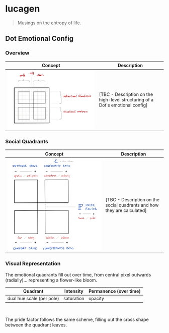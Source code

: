# lucagen

> Musings on the entropy of life.


## Dot Emotional Config

### Overview

| Concept | Description |
| --------|-------------|
| ![Dot Emotional Config (High-Level)](/static/dot-emotional-config-HL.png) | [TBC - Description on the high-level structuring of a Dot's emotional config] |


### Social Quadrants

| Concept | Description |
| --------|-------------|
| ![Dot Social Quandrants](/static/dot-emotional-config-quadrants.png) |[TBC - Description on the social quadrants and how they are calculated] |


### Visual Representation

The emotional quadrants fill out over time, from central pixel outwards (radially)... representing a flower-like bloom.

| Quadrant | Intensity | Permanence (over time) |
| ---------|-----------|------------|
| dual hue scale (per pole) | saturation | opacity |

<br />

The pride factor follows the same scheme, filling out the cross shape between the quadrant leaves.
